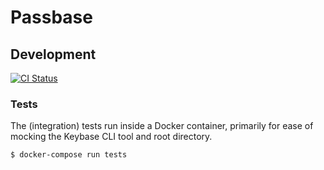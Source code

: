 Passbase
========

Development
-----------
[![CI Status](https://travis-ci.com/OJFord/passbase.svg?token=SxsettpUmvjPeVFxsTig&branch=master)](https://travis-ci.com/OJFord/passbase)

### Tests

The (integration) tests run inside a Docker container, primarily for ease of mocking the Keybase CLI tool and root directory.

``` {.sh}
$ docker-compose run tests
```
